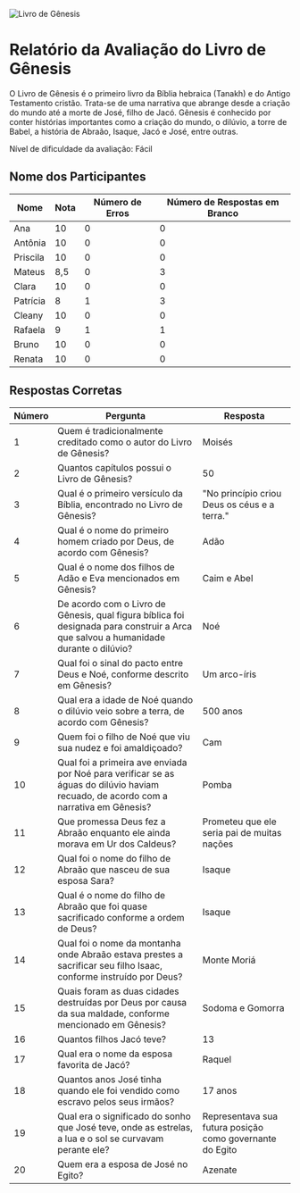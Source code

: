 ![Livro de Gênesis](link_para_imagem)

# Relatório da Avaliação do Livro de Gênesis

O Livro de Gênesis é o primeiro livro da Bíblia hebraica (Tanakh) e do Antigo Testamento cristão. Trata-se de uma narrativa que abrange desde a criação do mundo até a morte de José, filho de Jacó. Gênesis é conhecido por conter histórias importantes como a criação do mundo, o dilúvio, a torre de Babel, a história de Abraão, Isaque, Jacó e José, entre outras.

Nível de dificuldade da avaliação: Fácil

## Nome dos Participantes

| Nome         | Nota | Número de Erros | Número de Respostas em Branco |
|--------------|------|-----------------|--------------------------------|
| Ana          | 10   | 0               | 0                              |
| Antônia      | 10   | 0               | 0                              |
| Priscila     | 10   | 0               | 0                              |
| Mateus       | 8,5  | 0               | 3                              |
| Clara        | 10   | 0               | 0                              |
| Patrícia     | 8    | 1               | 3                              |
| Cleany       | 10   | 0               | 0                              |
| Rafaela      | 9    | 1               | 1                              |
| Bruno        | 10   | 0               | 0                              |
| Renata       | 10   | 0               | 0                              |

## Respostas Corretas

| Número | Pergunta                                                                                                    | Resposta                                                |
|--------|------------------------------------------------------------------------------------------------------------|---------------------------------------------------------|
| 1      | Quem é tradicionalmente creditado como o autor do Livro de Gênesis?                                        | Moisés                                                  |
| 2      | Quantos capítulos possui o Livro de Gênesis?                                                                | 50                                                      |
| 3      | Qual é o primeiro versículo da Bíblia, encontrado no Livro de Gênesis?                                      | "No princípio criou Deus os céus e a terra."           |
| 4      | Qual é o nome do primeiro homem criado por Deus, de acordo com Gênesis?                                     | Adão                                                    |
| 5      | Qual é o nome dos filhos de Adão e Eva mencionados em Gênesis?                                              | Caim e Abel                                             |
| 6      | De acordo com o Livro de Gênesis, qual figura bíblica foi designada para construir a Arca que salvou a humanidade durante o dilúvio? | Noé |
| 7      | Qual foi o sinal do pacto entre Deus e Noé, conforme descrito em Gênesis?                                   | Um arco-íris                                            |
| 8      | Qual era a idade de Noé quando o dilúvio veio sobre a terra, de acordo com Gênesis?                         | 500 anos                                                |
| 9      | Quem foi o filho de Noé que viu sua nudez e foi amaldiçoado?                                                 | Cam                                                     |
| 10     | Qual foi a primeira ave enviada por Noé para verificar se as águas do dilúvio haviam recuado, de acordo com a narrativa em Gênesis? | Pomba |
| 11     | Que promessa Deus fez a Abraão enquanto ele ainda morava em Ur dos Caldeus?                                 | Prometeu que ele seria pai de muitas nações            |
| 12     | Qual foi o nome do filho de Abraão que nasceu de sua esposa Sara?                                            | Isaque                                                  |
| 13     | Qual é o nome do filho de Abraão que foi quase sacrificado conforme a ordem de Deus?                        | Isaque                                                  |
| 14     | Qual foi o nome da montanha onde Abraão estava prestes a sacrificar seu filho Isaac, conforme instruído por Deus? | Monte Moriá                                        |
| 15     | Quais foram as duas cidades destruídas por Deus por causa da sua maldade, conforme mencionado em Gênesis?   | Sodoma e Gomorra                                        |
| 16     | Quantos filhos Jacó teve?                                                                                   | 13                                                      |
| 17     | Qual era o nome da esposa favorita de Jacó?                                                                 | Raquel                                                  |
| 18     | Quantos anos José tinha quando ele foi vendido como escravo pelos seus irmãos?                              | 17 anos                                                 |
| 19     | Qual era o significado do sonho que José teve, onde as estrelas, a lua e o sol se curvavam perante ele?     | Representava sua futura posição como governante do Egito |
| 20     | Quem era a esposa de José no Egito?                                                                         | Azenate                                                 |
